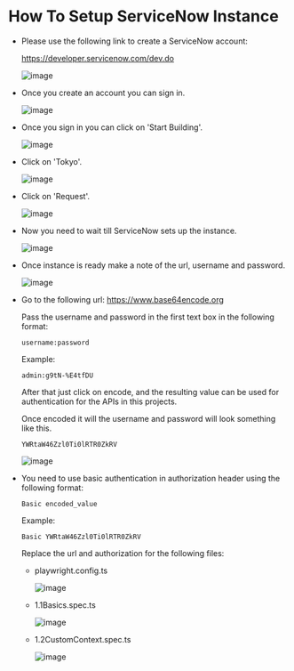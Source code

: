 # How To Setup ServiceNow Instance
- Please use the following link to create a ServiceNow account:

    https://developer.servicenow.com/dev.do

    ![image](./images//1.%20ServiceNow%20Signup.png)

- Once you create an account you can sign in.

    ![image](./images//2.%20ServiceNow%20Signin.png)

- Once you sign in you can click on 'Start Building'.

    ![image](./images/3.%20Start%20Building.png)

- Click on 'Tokyo'.

    ![image](./images/4.%20Tokyo.png)

- Click on 'Request'.

    ![image](./images/5.%20Request.png)

- Now you need to wait till ServiceNow sets up the instance.

    ![image](./images/6.%20Setting%20Up%20Instance.png)

- Once instance is ready make a note of the url, username and password.

    ![image](./images/7.%20Instance%20Is%20Ready.png)

- Go to the following url: https://www.base64encode.org

    Pass the username and password in the first text box in the following format:
    ```
    username:password
    ```
    Example: 
    ```
    admin:g9tN-%E4tfDU
    ```
    After that just click on encode, and the resulting value can be used for authentication for the APIs in this projects.

    Once encoded it will the username and password will look something like this.
    ```
    YWRtaW46Zzl0Ti0lRTR0ZkRV
    ```
    ![image](./images/8.%20BASE64%20Encode.png)


- You need to use basic authentication in authorization header using the following format:
    ```
    Basic encoded_value
    ```
    Example:
    ```
    Basic YWRtaW46Zzl0Ti0lRTR0ZkRV
    ```
    Replace the url and authorization for the following files:

    - playwright.config.ts

        ![image](./images/9.%20playwright%20config.png)

    - 1.1Basics.spec.ts

        ![image](./images/10.%20Basics.png)

    - 1.2CustomContext.spec.ts

        ![image](./images/11.%20Custom%20Context.png)